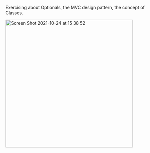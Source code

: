 Exercising about Optionals, the MVC design pattern, the concept of Classes.

<img width="407" alt="Screen Shot 2021-10-24 at 15 38 52" src="https://user-images.githubusercontent.com/49111480/138585099-292d0177-16d2-41b3-9079-6365862643ac.png">
